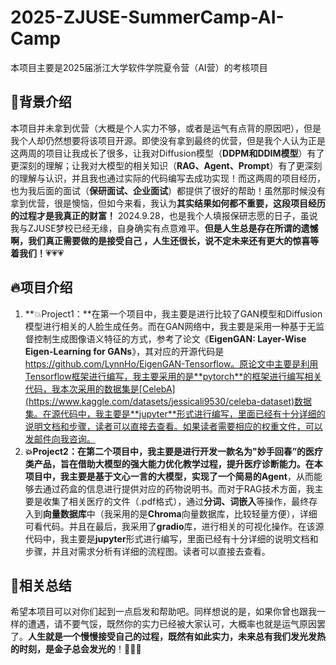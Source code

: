 # 2025-ZJUSE-SummerCamp-AI-Camp
本项目主要是2025届浙江大学软件学院夏令营（AI营）的考核项目

## :wave:背景介绍

本项目并未拿到优营（大概是个人实力不够，或者是运气有点背的原因吧），但是我个人却仍然想要将该项目开源。即使没有拿到最终的优营，但是我个人认为正是这两周的项目让我成长了很多，让我对Diffusion模型（**DDPM和DDIM模型**）有了更深刻的理解；让我对大模型的相关知识（**RAG、Agent、Prompt**）有了更深刻的理解与认识，并且我也通过实际的代码编写去成功实现！而这两周的项目经历，也为我后面的面试（**保研面试、企业面试**）都提供了很好的帮助！虽然那时候没有拿到优营，很是懊恼，但如今来看，我认为**其实结果如何都不重要，这段项目经历的过程才是我真正的财富！**
2024.9.28，也是我个人填报保研志愿的日子，虽说我与ZJUSE梦校已经无缘，自身确实有点意难平。**但是人生总是存在所谓的遗憾啊，我们真正需要做的是接受自己 ，人生还很长，说不定未来还有更大的惊喜等着我们！**:heartpulse::heartpulse::heartpulse:

## :fire:项目介绍

1. **:collision:Project1：**在第一个项目中，我主要是进行比较了GAN模型和Diffusion模型进行相关的人脸生成任务。而在GAN网络中，我主要是采用一种基于无监督控制生成图像语义特征的方式，参考了论文《**EigenGAN: Layer-Wise Eigen-Learning for GANs**》，其对应的开源代码是 https://github.com/LynnHo/EigenGAN-Tensorflow。原论文中主要是利用Tensorflow框架进行编写，我主要采用的是**pytorch**的框架进行编写相关代码，我本次采用的数据集是[CelebA](https://www.kaggle.com/datasets/jessicali9530/celeba-dataset)数据集。在源代码中，我主要是**jupyter**形式进行编写，里面已经有十分详细的说明文档和步骤，读者可以直接去查看。如果读者需要相应的权重文件，可以发邮件向我咨询。
2. **:collision:Project2：**在第二个项目中，我主要是进行开发一款名为"妙手回春”的医疗类产品，旨在借助大模型的强大能力优化教学过程，提升医疗诊断能力。在本项目中，我主要是基于文心一言的大模型，实现了一个简易的**Agent**，从而能够去通过药盒的信息进行提供对应的药物说明书。而对于RAG技术方面，我主要是收集了相关医疗的文件（.pdf格式），通过**分词、词嵌入**等操作，最终存入到**向量数据库**中（我采用的是**Chroma**向量数据库，比较轻量方便），详细可看代码。并且在最后，我采用了**gradio**库，进行相关的可视化操作。在该源代码中，我主要是**jupyter**形式进行编写，里面已经有十分详细的说明文档和步骤，并且对需求分析有详细的流程图。读者可以直接去查看。

## :muscle:相关总结

希望本项目可以对你们起到一点启发和帮助吧。同样想说的是，如果你曾也跟我一样的遭遇，请不要气馁，既然你的实力已经被大家认可，大概率也就是运气原因罢了。**人生就是一个慢慢接受自己的过程，既然有如此实力，未来总有我们发光发热的时刻，是金子总会发光的**！:star2::star2::star2:

